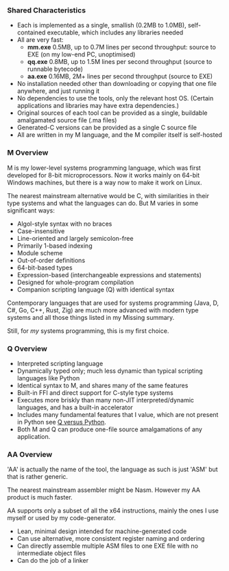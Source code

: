 ### Shared Characteristics

* Each is implemented as a single, smallish (0.2MB to 1.0MB), self-contained executable, which includes any libraries needed
* All are very fast:
  * **mm.exe** 0.5MB, up to 0.7M lines per second throughput: source to EXE (on my low-end PC, unoptimised)
  * **qq.exe** 0.8MB, up to 1.5M lines per second throughput (source to runnable bytecode)
  * **aa.exe** 0.16MB, 2M+ lines per second throughput (source to EXE)
* No installation needed other than downloading or copying that one file anywhere, and just running it
* No dependencies to use the tools, only the relevant host OS. (Certain applications and libraries may have extra dependencies.)
* Original sources of each tool can be provided as a single, buildable amalgamated source file (.ma files)
* Generated-C versions can be provided as a single C source file
* All are written in my M language, and the M compiler itself is self-hosted

### M Overview

M is my lower-level systems programming language, which was first developed for 8-bit microprocessors. Now it works mainly on 64-bit Windows machines, but there is a way now to make it work on Linux.

The nearest mainstream alternative would be C, with similarities in their type systems and what the languages can do. But M varies in some significant ways:

* Algol-style syntax with no braces
* Case-insensitive
* Line-oriented and largely semicolon-free
* Primarily 1-based indexing
* Module scheme
* Out-of-order definitions
* 64-bit-based types
* Expression-based (interchangeable expressions and statements)
* Designed for whole-program compilation
* Companion scripting language (Q) with identical syntax

Contemporary languages that are used for systems programming (Java, D, C#, Go, C++, Rust, Zig) are much more advanced with modern type systems and all those things listed in my Missing summary.

Still, for *my* systems programming, this is my first choice.

### Q Overview

* Interpreted scripting language
* Dynamically typed only; much less dynamic than typical scripting languages like Python
* Identical syntax to M, and shares many of the same features
* Built-in FFI and direct support for C-style type systems
* Executes more briskly than many non-JIT interpreted/dynamic languages, and has a built-in accelerator
* Includes many fundamental features that I value, which are not present in Python see [Q versus Python](QBasics.md).
* Both M and Q can produce one-file source amalgamations of any application.

### AA Overview

'AA' is actually the name of the tool, the language as such is just 'ASM' but that is rather generic.

The nearest mainstream assembler might be Nasm. However my AA product is much faster.

AA supports only a subset of all the x64 instructions, mainly the ones I use myself or used by my code-generator. 

* Lean, minimal design intended for machine-generated code
* Can use alternative, more consistent register naming and ordering
* Can directly assemble multiple ASM files to one EXE file with no intermediate object files
* Can do the job of a linker

